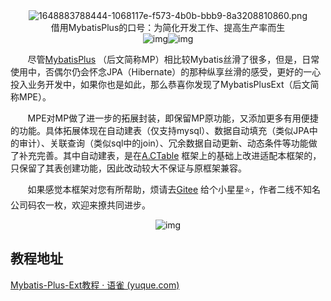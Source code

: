 <center><img src="https://s2.loli.net/2022/04/02/wibvoFgKym4NY57.png" alt="1648883788444-1068117e-f573-4b0b-bbb9-8a3208810860.png" /></center>



<center>借用MybatisPlus的口号：为简化开发工作、提高生产率而生</center>

<center><img src="https://cdn.nlark.com/yuque/0/2022/svg/279660/1648883788758-36c22613-1ebf-41cf-9834-86622ae73375.svg" alt="img" /><img src="https://cdn.nlark.com/yuque/0/2022/svg/279660/1648883788095-d367100d-b636-4a43-957d-24f2930a81fa.svg" alt="img" /></center>



&nbsp;&nbsp;&nbsp;&nbsp;&nbsp;&nbsp;&nbsp;尽管[MybatisPlus](https://gitee.com/baomidou/mybatis-plus) （后文简称MP）相比较Mybatis丝滑了很多，但是，日常使用中，否偶尔仍会怀念JPA（Hibernate）的那种纵享丝滑的感受，更好的一心投入业务开发中，如果你也是如此，那么恭喜你发现了MybatisPlusExt（后文简称MPE）。

&nbsp;&nbsp;&nbsp;&nbsp;&nbsp;&nbsp;&nbsp;MPE对MP做了进一步的拓展封装，即保留MP原功能，又添加更多有用便捷的功能。具体拓展体现在自动建表（仅支持mysql）、数据自动填充（类似JPA中的审计）、关联查询（类似sql中的join）、冗余数据自动更新、动态条件等功能做了补充完善。其中自动建表，是在[A.CTable](https://gitee.com/sunchenbin/mybatis-enhance) 框架上的基础上改进适配本框架的，只保留了其表创建功能，因此改动较大不保证与原框架兼容。

&nbsp;&nbsp;&nbsp;&nbsp;&nbsp;&nbsp;&nbsp;如果感觉本框架对您有所帮助，烦请去[Gitee](https://gitee.com/tangzc/mybatis-plus-ext) 给个小星星⭐️，作者二线不知名公司码农一枚，欢迎来撩共同进步。

<center><img src="https://s2.loli.net/2022/04/02/Sc6uMsaKNY9nWBE.png" alt="img" /></center>

## 教程地址

[Mybatis-Plus-Ext教程 · 语雀 (yuque.com)](https://www.yuque.com/dontang/codewiki/gzqgd8)
